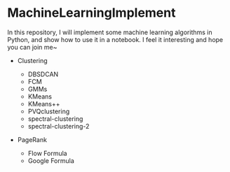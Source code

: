 # MachineLearningImplement
In this repository, I will implement some machine learning algorithms in Python, and show how to use it in a notebook. I feel it interesting and hope you can join me~


* Clustering
    * DBSDCAN
    * FCM
    * GMMs
    * KMeans
    * KMeans++
    * PVQclustering
    * spectral-clustering
    * spectral-clustering-2

* PageRank
    * Flow Formula
    * Google Formula